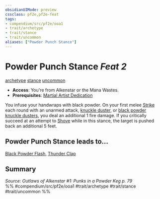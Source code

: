 ```yaml
---
obsidianUIMode: preview
cssclass: pf2e,pf2e-feat
tags:
- compendium/src/pf2e/ooa1
- trait/archetype
- trait/stance
- trait/uncommon
aliases: ["Powder Punch Stance"]
---
```

# Powder Punch Stance  *Feat 2*  
[archetype](../../rules/traits/archetype.md)  [stance](../../rules/traits/stance.md)  [uncommon](../../rules/traits/uncommon.md)  

- **Access**: You're from Alkenstar or the Mana Wastes.
- **Prerequisites**: [Martial Artist Dedication](martial-artist-dedication-apg.md)

You infuse your handwraps with black powder. On your first melee [Strike](../../rules/actions/strike.md) each round with an unarmed attack, [knuckle duster](../equipment/items/knuckle-duster-g-g.md), or [black powder knuckle dusters](../equipment/items/black-powder-knuckle-dusters-g-g.md), you deal an additional 1 fire damage. If you critically succeed at an attempt to [Shove](../../rules/actions/shove.md) while in this stance, the target is pushed back an additional 5 feet.

## Powder Punch Stance leads to...

[Black Powder Flash](black-powder-flash-ooa1.md), [Thunder Clap](thunder-clap-ooa1.md)

## Summary

*Source: Outlaws of Alkenstar #1: Punks in a Powder Keg p. 79*  
%% #compendium/src/pf2e/ooa1 #trait/archetype #trait/stance #trait/uncommon %%